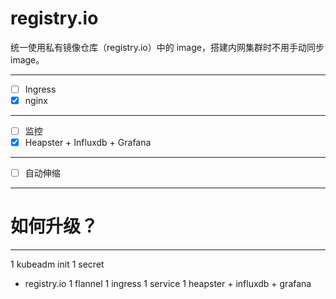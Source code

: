 
# registry.io
统一使用私有镜像仓库（registry.io）中的 image，搭建内网集群时不用手动同步 image。

---

- [ ] Ingress
 - [x] nginx

---

- [ ] 监控
 - [x] Heapster + Influxdb + Grafana

---

- [ ] 自动伸缩

---

# 如何升级？

---

1 kubeadm init
1 secret
 - registry.io
1 flannel
1 ingress
1 service
1 heapster + influxdb + grafana 

